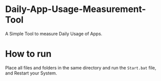 # Daily-App-Usage-Measurement-Tool
A Simple Tool to measure Daily Usage of Apps.
# How to run
Place all files and folders in the same directory and run the `Start.bat` file, and Restart your System.
